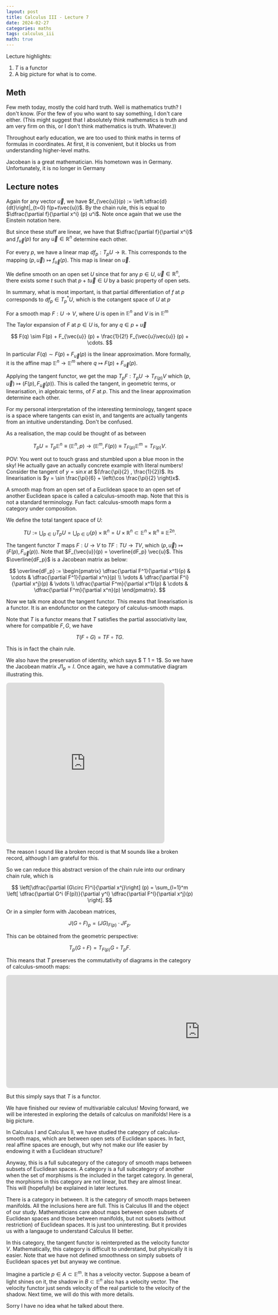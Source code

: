 ```yaml
---
layout: post
title: Calculus III - Lecture 7
date: 2024-02-27
categories: maths
tags: calculus_iii
math: true
---
```


Lecture highlights:

1. $T$ is a functor
2. A big picture for what is to come.

## Meth

Few meth today, mostly the cold hard truth. Well is mathematics truth? I don't know. (For the few of you who want to say something, I don't care either. (This might suggest that I absolutely think mathematics is truth and am very firm on this, or I don't think mathematics is truth. Whatever.))

Throughout early education, we are too used to think maths in terms of formulas in coordinates. At first, it is convenient, but it blocks us from understanding higher-level maths. 

Jacobean is a great mathematician. His hometown was in Germany. Unfortunately, it is no longer in Germany

## Lecture notes

Again for any vector $\vec{u}$, we have $f_{\vec{u}}(p) := \left.\dfrac{d}{dt}\right|_{t=0} f(p+t\vec{u})$. By the chain rule, this is equal to $\dfrac{\partial f}{\partial x^i} (p) u^i$. Note once again that we use the Einstein notation here. 

But since these stuff are linear, we have that $\dfrac{\partial f}{\partial x^i}$ and $f_{\vec{u}}(p)$ for any $\vec{u} \in \mathbb{R}^n$ determine each other.

For every $p$, we have a linear map  $df_p: T_p U \to \mathbb{R}$. This corresponds to the mapping $(p, \vec{u})\mapsto f_{\vec{u}} (p)$. This map is linear on $\vec{u}$. 

We define smooth on an open set $U$ since that for any $p \in U$, $\vec{u}\in \mathbb{R}^n$, there exists some $t$  such that $p+t\vec{u}\in U$ by a basic property of open sets. 

In summary, what is most important, is that partial differentiation of $f$ at $p$ corresponds to $df_p \in T^\ast_p U$, which is the cotangent space of $U$ at $p$

For a smooth map $F:U \to V$, where $U$ is open in $\mathbb{E}^n$ and $V$ is in $\mathbb{E}^m$

The Taylor expansion of $F$ at $p \in U$ is, for any $q \in p+\vec{u}$ 

$$
F(q) \sim F(p) + F_{\vec{u}} (p) + \frac{1}{2!} F_{\vec{u}\vec{u}} (p) + \cdots.
$$

In particular $F(q) \sim F(p) + F_{\vec{u}} (p)$ is the linear approximation. More formally, it is the affine map $\mathbb{E}^n \to \mathbb{E}^m$ where $q \mapsto F(p) + F_{\vec{u}} (p)$. 

Applying the tangent functor, we get the map $T_p F: T_p U \to T_{F(p)} V$ which $(p, \vec{u})\mapsto (F(p), F_{\vec{u}} (p))$. This is called the tangent, in geometric terms, or linearisation, in algebraic terms, of $F$ at $p$. This and the linear approximation determine each other.

For my personal interpretation of the interesting terminology, tangent space is a space where tangents can exist in, and tangents are actually tangents from an intuitive understanding. Don't be confused.

As a realisation, the map could be thought of as between

$$
T_p U = T_p \mathbb{E}^n \equiv  (\mathbb{E}^n, p) \to (\mathbb{E}^m, F(p)) \equiv T_{F(p)} \mathbb{E}^m = T_{F(p)} V.
$$

POV: You went out to touch grass and stumbled upon a blue moon in the sky! He actually gave an actually concrete example with literal numbers! Consider the tangent of $y = \sin x$ at $(\frac{\pi}{2} , \frac{1}{2})$. Its linearisation is $y = \sin \frac{\pi}{6} + \left(\cos \frac{\pi}{2} \right)x$.

A smooth map from an open set of a Euclidean space to an open set of another Euclidean space is called a calculus-smooth map. Note that this is not a standard terminology. Fun fact: calculus-smooth maps form a category under composition.

We define the total tangent space of $U$:

$$
T U := \bigcup_{p\in U} T_p U = \bigcup_{p\in U}\{p\}\times \mathbb{R}^n = U \times \mathbb{R}^n \subset \mathbb{E}^n \times \mathbb{R}^n \equiv \mathbb{E}^{2n}.
$$

The tangent functor $T$ maps $F: U\to V$ to $TF:TU\to TV$, which $(p, \vec{u}) \mapsto (F(p), F_{\vec{u}}(p))$. Note that $F_{\vec{u}}(p) = \overline{dF_p} \vec{u}$. This $\overline{dF_p}$ is a Jacobean matrix as below:

$$
\overline{dF_p} := \begin{pmatrix}
\dfrac{\partial F^1}{\partial x^1}(p) & \cdots & \dfrac{\partial F^1}{\partial x^n}(p) \\
\vdots & \dfrac{\partial F^i}{\partial x^j}(p) & \vdots \\
\dfrac{\partial F^m}{\partial x^1}(p) & \cdots & \dfrac{\partial F^m}{\partial x^n}(p)
\end{pmatrix}.
$$

Now we talk more about the tangent functor. This means that linearisation is a functor. It is an endofunctor on the category of calculus-smooth maps.

Note that $T$ is a functor means that $T$ satisfies the partial associativity  law, where for compatible $F, G$, we have 

$$
T(F\circ G) = TF \circ TG.
$$

This is in fact the chain rule.

We also have the preservation of identity, which says $ T 1 = 1$. So we have the Jacobean matrix $J 1_p = I$. Once again, we have a commutative diagram illustrating this.

<!-- https://q.uiver.app/#q=WzAsNixbMCwwLCJVIl0sWzEsMCwiViJdLFswLDEsIlRVIl0sWzEsMSwiVFYiXSxbMCwyLCIocCwgXFx2ZWN7dX0pIl0sWzEsMiwiKEYocCksIEZfe1xcdmVje3V9fSAocCkpIl0sWzAsMSwiRiJdLFsyLDMsIlRGIl0sWzQsNSwiIiwwLHsic2hvcnRlbiI6eyJzb3VyY2UiOjIwLCJ0YXJnZXQiOjIwfSwic3R5bGUiOnsidGFpbCI6eyJuYW1lIjoibWFwcyB0byJ9fX1dLFs2LDcsIlQiLDAseyJzaG9ydGVuIjp7InNvdXJjZSI6MjAsInRhcmdldCI6NDB9LCJsZXZlbCI6MSwic3R5bGUiOnsidGFpbCI6eyJuYW1lIjoibWFwcyB0byJ9fX1dXQ== -->
<iframe class="quiver-embed" src="https://q.uiver.app/#q=WzAsNixbMCwwLCJVIl0sWzEsMCwiViJdLFswLDEsIlRVIl0sWzEsMSwiVFYiXSxbMCwyLCIocCwgXFx2ZWN7dX0pIl0sWzEsMiwiKEYocCksIEZfe1xcdmVje3V9fSAocCkpIl0sWzAsMSwiRiJdLFsyLDMsIlRGIl0sWzQsNSwiIiwwLHsic2hvcnRlbiI6eyJzb3VyY2UiOjIwLCJ0YXJnZXQiOjIwfSwic3R5bGUiOnsidGFpbCI6eyJuYW1lIjoibWFwcyB0byJ9fX1dLFs2LDcsIlQiLDAseyJzaG9ydGVuIjp7InNvdXJjZSI6MjAsInRhcmdldCI6NDB9LCJsZXZlbCI6MSwic3R5bGUiOnsidGFpbCI6eyJuYW1lIjoibWFwcyB0byJ9fX1dXQ==&embed" width="426" height="432" style="border-radius: 8px; border: none;"></iframe>

<!-- % https://q.uiver.app/#q=WzAsNixbMCwwLCJVIl0sWzEsMCwiViJdLFswLDEsIlRVIl0sWzEsMSwiVFYiXSxbMCwyLCIocCwgXFx2ZWN7dX0pIl0sWzEsMiwiKEYocCksIEZfe1xcdmVje3V9fSAocCkpIl0sWzAsMSwiRiJdLFsyLDMsIlRGIl0sWzQsNSwiIiwwLHsic2hvcnRlbiI6eyJzb3VyY2UiOjIwLCJ0YXJnZXQiOjIwfSwic3R5bGUiOnsidGFpbCI6eyJuYW1lIjoibWFwcyB0byJ9fX1dLFs2LDcsIlQiLDAseyJzaG9ydGVuIjp7InNvdXJjZSI6MjAsInRhcmdldCI6NDB9LCJsZXZlbCI6MSwic3R5bGUiOnsidGFpbCI6eyJuYW1lIjoibWFwcyB0byJ9fX1dXQ==
\[\begin{tikzcd}
	U & V \\
	TU & TV \\
	{(p, \vec{u})} & {(F(p), F_{\vec{u}} (p))}
	\arrow[""{name=0, anchor=center, inner sep=0}, "F", from=1-1, to=1-2]
	\arrow[""{name=1, anchor=center, inner sep=0}, "TF", from=2-1, to=2-2]
	\arrow[shorten <=2pt, shorten >=2pt, maps to, from=3-1, to=3-2]
	\arrow["T", shorten <=4pt, shorten >=9pt, maps to, from=0, to=1]
\end{tikzcd}\] -->

The reason I sound like a broken record is that M sounds like a broken record, although I am grateful for this.

So we can reduce this abstract version of the chain rule into our ordinary chain rule, which is 

$$
\left[\dfrac{\partial (G\circ F)^i}{\partial x^j}\right] (p) = \sum_{l=1}^m \left[ \dfrac{\partial G^i (F(p))}{\partial y^l} \dfrac{\partial F^l}{\partial x^j}(p) \right].
$$

Or in a simpler form with Jacobean matrices, 

$$
J(G\circ F)_p = (JG)_{F(p)} \cdot JF_p.
$$

This can be obtained from the geometric perspective: 

$$
T_p(G\circ F) = T_{F(p)}G \circ T_p F.
$$

This means that $T$ preserves the commutativity of diagrams in the category of calculus-smooth maps:

<!-- https://q.uiver.app/#q=WzAsNixbMCwwLCJVIl0sWzIsMCwiViJdLFsxLDEsIlciXSxbNCwwLCJUX3AgVSJdLFs2LDAsIlRfe0YocCl9IFYiXSxbNSwxLCJUX3tHKEYocCkpfSBXIl0sWzAsMiwiR1xcY2lyYyBGIiwyXSxbMCwxLCJGIl0sWzEsMiwiRyJdLFszLDUsIihHXFxjaXJjIEYpKHApIiwyXSxbMyw0LCJUX3AgRiJdLFs0LDUsIlRfe0YocCl9IEciXV0= -->
<iframe class="quiver-embed" src="https://q.uiver.app/#q=WzAsNixbMCwwLCJVIl0sWzIsMCwiViJdLFsxLDEsIlciXSxbNCwwLCJUX3AgVSJdLFs2LDAsIlRfe0YocCl9IFYiXSxbNSwxLCJUX3tHKEYocCkpfSBXIl0sWzAsMiwiR1xcY2lyYyBGIiwyXSxbMCwxLCJGIl0sWzEsMiwiRyJdLFszLDUsIihHXFxjaXJjIEYpKHApIiwyXSxbMyw0LCJUX3AgRiJdLFs0LDUsIlRfe0YocCl9IEciXV0=&embed" width="1041" height="304" style="border-radius: 8px; border: none;"></iframe>

<!-- % https://q.uiver.app/#q=WzAsNixbMCwwLCJVIl0sWzIsMCwiViJdLFsxLDEsIlciXSxbNCwwLCJUX3AgVSJdLFs2LDAsIlRfe0YocCl9IFYiXSxbNSwxLCJUX3tHKEYocCkpfSBXIl0sWzAsMiwiR1xcY2lyYyBGIiwyXSxbMCwxLCJGIl0sWzEsMiwiRyJdLFszLDUsIihHXFxjaXJjIEYpKHApIiwyXSxbMyw0LCJUX3AgRiJdLFs0LDUsIlRfe0YocCl9IEciXV0=
\[\begin{tikzcd}
	U && V && {T_p U} && {T_{F(p)} V} \\
	& W &&&& {T_{G(F(p))} W}
	\arrow["{G\circ F}"', from=1-1, to=2-2]
	\arrow["F", from=1-1, to=1-3]
	\arrow["G", from=1-3, to=2-2]
	\arrow["{(G\circ F)(p)}"', from=1-5, to=2-6]
	\arrow["{T_p F}", from=1-5, to=1-7]
	\arrow["{T_{F(p)} G}", from=1-7, to=2-6]
\end{tikzcd}\] -->

But this simply says that $T$ is a functor.

We have finished our review of multivariable calculus! Moving forward, we will be interested in exploring the details of calculus on manifolds! Here is a big picture.

In Calculus I and Calculus II, we have studied the category of calculus-smooth maps, which are between open sets of Euclidean spaces. In fact, real affine spaces are enough, but why not make our life easier by endowing it with a Euclidean structure?

Anyway, this is a full subcategory of the category of smooth maps between subsets of Euclidean spaces. A category is a full subcategory of another when the set of morphisms is the included in the target category. In general, the morphisms in this category are not linear, but they are almost linear. This will (hopefully) be explained in later lectures.

There is a category in between. It is the category of smooth maps between manifolds. All the inclusions here are full. This is Calculus III and the object of our study. Mathematicians care about maps between open subsets of Euclidean spaces and those between manifolds, but not subsets (without restriction) of Euclidean spaces. It is just too uninteresting. But it provides us with a langauge to understand Calculus III better. 

In this category, the tangent functor is reinterpreted as the velocity functor $V$. Mathematically, this category is difficult to understand, but physically it is easier. Note that we have not defined smoothness on simply subsets of Euclidean spaces yet but anyway we continue.

Imagine a particle $p \in A \subset \mathbb{E}^m$. It has a velocity vector. Suppose a beam of light shines on it, the shadow in $B \subset \mathbb{E}^n$ also has a velocity vector. The velocity functor just sends velocity of the real particle to the velocity of the shadow. Next time, we will do this with more details.

Sorry I have no idea what he talked about there.